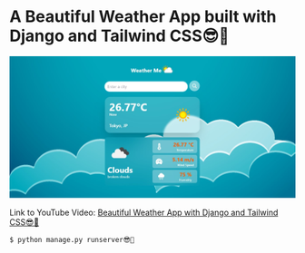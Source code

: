 # A Beautiful Weather App built with Django and Tailwind CSS😎🚀

![Weather App](./wea%20lg.jpg)

Link to YouTube Video: [Beautiful Weather App with Django and Tailwind CSS😎🚀](https://youtu.be/qaTRzyb3CLA)

```shell
$ python manage.py runserver😎🚀
```

